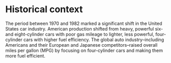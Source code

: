 
# Historical context

The period between 1970 and 1982 marked a significant shift in the United States car industry. American production shifted from heavy, powerful six- and eight-cylinder cars with poor gas mileage to lighter, less powerful, four-cylinder cars with higher fuel efficiency. The global auto industry–including Americans and their European and Japanese competitors–raised overall miles per gallon (MPG) by focusing on four-cylinder cars and making them more fuel efficient.
